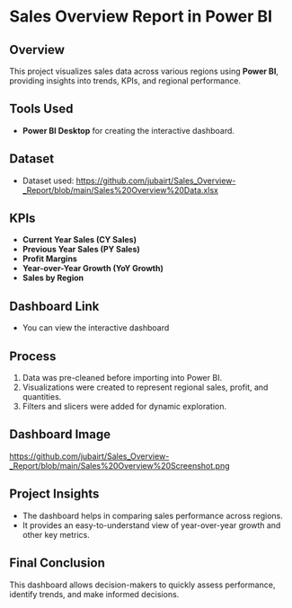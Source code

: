 # Sales Overview Report in Power BI

## Overview
This project visualizes sales data across various regions using **Power BI**, providing insights into trends, KPIs, and regional performance.

## Tools Used
- **Power BI Desktop** for creating the interactive dashboard.

## Dataset
- Dataset used: https://github.com/jubairt/Sales_Overview-_Report/blob/main/Sales%20Overview%20Data.xlsx

## KPIs
- **Current Year Sales (CY Sales)**
- **Previous Year Sales (PY Sales)**
- **Profit Margins**
- **Year-over-Year Growth (YoY Growth)**
- **Sales by Region**

## Dashboard Link
- You can view the interactive dashboard 

## Process
1. Data was pre-cleaned before importing into Power BI.
2. Visualizations were created to represent regional sales, profit, and quantities.
3. Filters and slicers were added for dynamic exploration.

## Dashboard Image
https://github.com/jubairt/Sales_Overview-_Report/blob/main/Sales%20Overview%20Screenshot.png

## Project Insights
- The dashboard helps in comparing sales performance across regions.
- It provides an easy-to-understand view of year-over-year growth and other key metrics.

## Final Conclusion
This dashboard allows decision-makers to quickly assess performance, identify trends, and make informed decisions.
